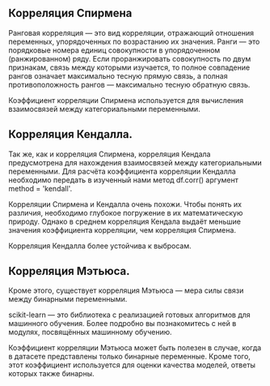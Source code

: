 ## Корреляция Спирмена

Ранговая корреляция — это вид корреляции, отражающий отношения переменных, упорядоченных по возрастанию их значения. Ранги — это порядковые номера единиц совокупности в упорядоченном (ранжированном) ряду. Если проранжировать совокупность по двум признакам, связь между которыми изучается, то полное совпадение рангов означает максимально тесную прямую связь, а полная противоположность рангов — максимально тесную обратную связь.

Коэффициент корреляции Спирмена используется для вычисления взаимосвязей между категориальными переменными.

## Корреляция Кендалла.
Так же, как и корреляция Спирмена, корреляция Кендала предусмотрена для нахождения взаимосвязей между категориальными переменными. Для расчёта коэффициента корреляции Кендалла необходимо передать в изученный нами метод df.corr() аргумент method = 'kendall'. 

Корреляции Спирмена и Кендалла очень похожи. Чтобы понять их различия, необходимо глубокое погружение в их математическую природу. Однако в среднем корреляция Кендала выдаёт меньшие значения коэффициента корреляции, чем корреляция Спирмена. 

Корреляция Кендалла более устойчива к выбросам.

## Корреляция Мэтьюса.

Кроме этого, существует корреляция Мэтьюса — мера силы связи между бинарными переменными.

scikit-learn — это библиотека с реализацией готовых алгоритмов для машинного обучения. Более подробно вы познакомитесь с ней в модулях, посвящённых машинному обучению.

Коэффициент корреляции Мэтьюса может быть полезен в случае, когда в датасете представлены только бинарные переменные. Кроме того, этот коэффициент используется для оценки качества моделей, ответы которых также бинарны. 


